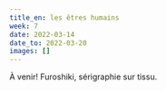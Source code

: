 ```yaml
---
title_en: les êtres humains
week: 7
date: 2022-03-14
date_to: 2022-03-20
images: []
---
```

À venir! Furoshiki, sérigraphie sur tissu.